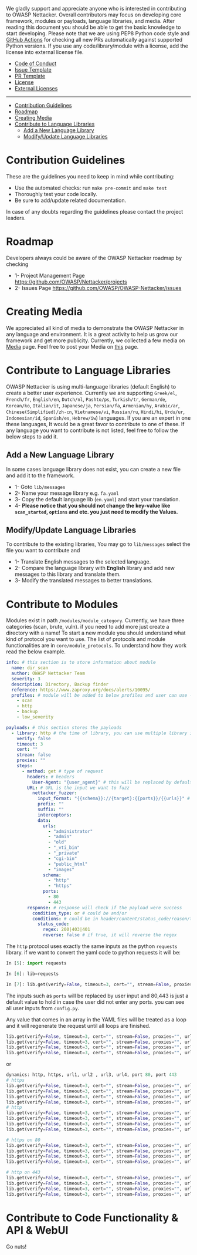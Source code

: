 We gladly support and appreciate anyone who is interested in contributing to OWASP Nettacker. Overall contributors may focus on developing core framework, modules or payloads, language libraries, and media. After reading this document you should be able to get the basic knowledge to start developing. Please note that we are using PEP8 Python code style and [GitHub Actions](https://github.com/OWASP/Nettacker/actions) for checking all new PRs automatically against supported Python versions. If you use any code/library/module with a license, add the license into external license file.

* [Code of Conduct](https://github.com/OWASP/Nettacker/blob/master/CODE_OF_CONDUCT.md)
* [Issue Template](https://github.com/OWASP/Nettacker/blob/master/.github/ISSUE_TEMPLATE.md)
* [PR Template](https://github.com/OWASP/Nettacker/blob/master/.github/PULL_REQUEST_TEMPLATE.md)
* [License](https://github.com/OWASP/Nettacker/blob/master/LICENSE)
* [External Licenses](https://github.com/OWASP/Nettacker/blob/master/EXTERNAL_LIBRARIES_LICENSES.md)

________

* [Contribution Guidelines](#contribution-guidelines)
* [Roadmap](#roadmap)
* [Creating Media](#creating-media)
* [Contribute to Language Libraries](#contribute-to-language-libraries)
  * [Add a New Language Library](#add-a-new-language-library)
  * [Modify/Update Language Libraries](#modify-update-language-libraries)

# Contribution Guidelines

These are the guidelines you need to keep in mind while contributing:

* Use the automated checks: run `make pre-commit` and `make test`
* Thoroughly test your code locally.
* Be sure to add/update related documentation.

In case of any doubts regarding the guidelines please contact the project leaders.

# Roadmap

Developers always could be aware of the OWASP Nettacker roadmap by checking

* 1- Project Management Page <https://github.com/OWASP/Nettacker/projects>
* 2- Issues Page <https://github.com/OWASP/OWASP-Nettacker/issues>

# Creating Media

We appreciated all kind of media to demonstrate the OWASP Nettacker in any language and environment. It is a great activity to help us grow our framework and get more publicity. Currently, we collected a few media on [Media](https://github.com/OWASP/Nettacker/wiki/Media) page. Feel free to post your Media on [this](https://github.com/OWASP/Nettacker/issues/1) page.

# Contribute to Language Libraries

OWASP Nettacker is using multi-language libraries (default English) to create a better user experience. Currently we are supporting `Greek/el`, `French/fr`, `English/en`, `Dutch/nl`, `Pashto/ps`, `Turkish/tr`, `German/de`, `Korean/ko`, `Italian/it`, `Japanese/ja`, `Persian/fa`, `Armenian/hy`, `Arabic/ar`, `Chinese(Simplified)/zh-cn`, `Vietnamese/vi`, `Russian/ru`, `Hindi/hi`, `Urdu/ur`, `Indonesian/id`, `Spanish/es`, `Hebrew/iw`) languages. If you are an expert in one these languages, It would be a great favor to contribute to one of these. If any language you want to contribute is not listed, feel free to follow the below steps to add it.

## Add a New Language Library

In some cases language library does not exist, you can create a new file and add it to the framework.

* 1- Goto `lib/messages`
* 2- Name your message library e.g. `fa.yaml`
* 3- Copy the default language lib (`en.yaml`) and start your translation.
* 4- **Please notice that you should not change the key-value like `scan_started`, `options` and etc. you just need to modify the Values.**

## Modify/Update Language Libraries

To contribute to the existing libraries, You may go to `lib/messages` select the file you want to contribute and

* 1- Translate English messages to the selected language.
* 2- Compare the language library with **English** library and add new messages to this library and translate them.
* 3- Modify the translated messages to better translations.

# Contribute to Modules

Modules exist in path `/modules/module_category`. Currently, we have three categories (scan, brute, vuln). if you need to add more just create a directory with a name! To start a new module you should understand what kind of protocol you want to use. The list of protocols and module functionalities are in `core/module_protocols`. To understand how they work read the below example.

```yaml
info: # this section is to store information about module
  name: dir_scan
  author: OWASP Nettacker Team
  severity: 3
  description: Directory, Backup finder
  reference: https://www.zaproxy.org/docs/alerts/10095/
  profiles: # module will be added to below profiles and user can use --profile scan to run this and other modules in same profile
    - scan
    - http
    - backup
    - low_severity

payloads: # this section stores the payloads
  - library: http # the time of library, you can use multiple library if needed as an array
    verify: false
    timeout: 3
    cert: ""
    stream: false
    proxies: ""
    steps:
      - method: get # type of request
        headers: # headers
          User-Agent: "{user_agent}" # this will be replaced by default user-agent or user input
        URL: # URL is the input we want to fuzz
          nettacker_fuzzer:
            input_format: "{{schema}}://{target}:{{ports}}/{{urls}}" # format of url
            prefix: ""
            suffix: ""
            interceptors:
            data:
              urls:
                - "administrator"
                - "admin"
                - "old"
                - "_vti_bin"
                - "_private"
                - "cgi-bin"
                - "public_html"
                - "images"
              schema:
                - "http"
                - "https"
              ports:
                - 80
                - 443
        response: # response will check if the payload were success
          condition_type: or # could be and/or
          conditions: # could be in header/content/status_code/reason/timeresponse
            status_code:
              regex: 200|403|401
              reverse: false # if true, it will reverse the regex


```

The `http` protocol uses exactly the same inputs as the python `requests` library. if we want to convert the yaml code to python requests it will be:

```python
In [5]: import requests

In [6]: lib=requests

In [7]: lib.get(verify=False, timeout=3, cert="", stream=False, proxies="", url="https://www.owasp.org:443/url", headers={'User-Agent': 'whatever'})
```

The inputs such as `ports` will be replaced by user input and 80,443 is just a default value to hold in case the user did not enter any ports. you can see all user inputs from `config.py`.

Any value that comes in an array in the YAML files will be treated as a loop and it will regenerate the request until all loops are finished.

```python
lib.get(verify=False, timeout=3, cert="", stream=False, proxies="", url="https://www.owasp.org:443/url1", headers={'User-Agent': 'whatever'})
lib.get(verify=False, timeout=3, cert="", stream=False, proxies="", url="https://www.owasp.org:443/url2", headers={'User-Agent': 'whatever'})
lib.get(verify=False, timeout=3, cert="", stream=False, proxies="", url="https://www.owasp.org:443/url3", headers={'User-Agent': 'whatever'})
lib.get(verify=False, timeout=3, cert="", stream=False, proxies="", url="https://www.owasp.org:443/url4", headers={'User-Agent': 'whatever'})
```

or

```python
dynamics: http, https, url1, url2 , url3, url4, port 80, port 443
# https
lib.get(verify=False, timeout=3, cert="", stream=False, proxies="", url="https://www.owasp.org:443/url1", headers={'User-Agent': 'whatever'})
lib.get(verify=False, timeout=3, cert="", stream=False, proxies="", url="https://www.owasp.org:443/url2", headers={'User-Agent': 'whatever'})
lib.get(verify=False, timeout=3, cert="", stream=False, proxies="", url="https://www.owasp.org:443/url3", headers={'User-Agent': 'whatever'})
lib.get(verify=False, timeout=3, cert="", stream=False, proxies="", url="https://www.owasp.org:443/url4", headers={'User-Agent': 'whatever'})
# http
lib.get(verify=False, timeout=3, cert="", stream=False, proxies="", url="http://www.owasp.org:80/url1", headers={'User-Agent': 'whatever'})
lib.get(verify=False, timeout=3, cert="", stream=False, proxies="", url="http://www.owasp.org:80/url2", headers={'User-Agent': 'whatever'})
lib.get(verify=False, timeout=3, cert="", stream=False, proxies="", url="http://www.owasp.org:80/url3", headers={'User-Agent': 'whatever'})
lib.get(verify=False, timeout=3, cert="", stream=False, proxies="", url="http://www.owasp.org:80/url4", headers={'User-Agent': 'whatever'})

# https on 80
lib.get(verify=False, timeout=3, cert="", stream=False, proxies="", url="https://www.owasp.org:80/url1", headers={'User-Agent': 'whatever'})
lib.get(verify=False, timeout=3, cert="", stream=False, proxies="", url="https://www.owasp.org:80/url2", headers={'User-Agent': 'whatever'})
lib.get(verify=False, timeout=3, cert="", stream=False, proxies="", url="https://www.owasp.org:80/url3", headers={'User-Agent': 'whatever'})
lib.get(verify=False, timeout=3, cert="", stream=False, proxies="", url="https://www.owasp.org:80/url4", headers={'User-Agent': 'whatever'})

# http on 443
lib.get(verify=False, timeout=3, cert="", stream=False, proxies="", url="http://www.owasp.org:443/url1", headers={'User-Agent': 'whatever'})
lib.get(verify=False, timeout=3, cert="", stream=False, proxies="", url="http://www.owasp.org:443/url2", headers={'User-Agent': 'whatever'})
lib.get(verify=False, timeout=3, cert="", stream=False, proxies="", url="http://www.owasp.org:443/url3", headers={'User-Agent': 'whatever'})
lib.get(verify=False, timeout=3, cert="", stream=False, proxies="", url="http://www.owasp.org:443/url4", headers={'User-Agent': 'whatever'})


```

# Contribute to Code Functionality & API & WebUI

Go nuts!
